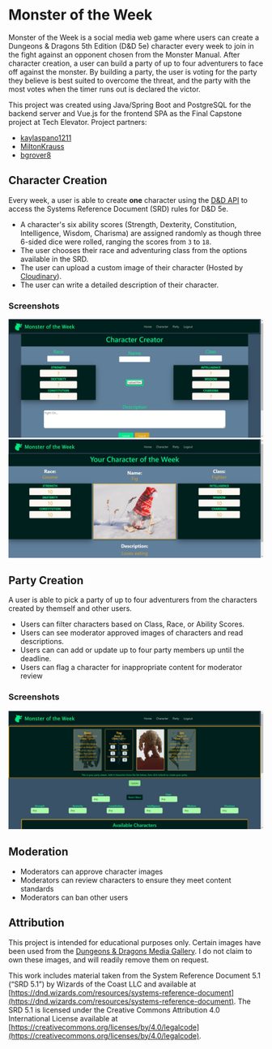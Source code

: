 # Monster of the Week
Monster of the Week is a social media web game where users can create a Dungeons & Dragons 5th Edition (D&D 5e) character every week to join in the fight against an opponent chosen from the Monster Manual. After character creation, a user can build a party of up to four adventurers to face off against the monster. By building a party, the user is voting for the party they believe is best suited to overcome the threat, and the party with the most votes when the timer runs out is declared the victor.

This project was created using Java/Spring Boot and PostgreSQL for the backend server and Vue.js for the frontend SPA as the Final Capstone project at Tech Elevator. 
Project partners: 
- [kaylaspano1211](https://github.com/kaylaspano1211)
- [MiltonKrauss](https://github.com/MiltonKrauss)
- [bgrover8](https://github.com/bgrover8) 

## Character Creation
Every week, a user is able to create **one** character using the [D&D API](https://www.dnd5eapi.co/) to access the Systems Reference Document (SRD) rules for D&D 5e. 
- A character's six ability scores (Strength, Dexterity, Constitution, Intelligence, Wisdom, Charisma) are assigned randomly as though three 6-sided dice were rolled, ranging the scores from `3` to `18`.
- The user chooses their race and adventuring class from the options available in the SRD.
- The user can upload a custom image of their character (Hosted by [Cloudinary](https://cloudinary.com/)).
- The user can write a detailed description of their character.
### Screenshots
![Screenshot of Character Creation page](./Screenshots/Character_creator.jpg)
![Screenshot of Submitted Character page](./Screenshots/Character_details.jpg)

## Party Creation
A user is able to pick a party of up to four adventurers from the characters created by themself and other users.
- Users can filter characters based on Class, Race, or Ability Scores.
- Users can see moderator approved images of characters and read descriptions.
- Users can can add or update up to four party members up until the deadline.
- Users can flag a character for inappropriate content for moderator review
### Screenshots
![Screenshot of the party creation page](./Screenshots/Party_top.jpg)

## Moderation
- Moderators can approve character images
- Moderators can review characters to ensure they meet content standards
- Moderators can ban other users

## Attribution
This project is intended for educational purposes only. Certain images have been used from the [Dungeons & Dragons Media Gallery](https://dnd.wizards.com/media-gallery). I do not claim to own these images, and will readily remove them on request.

This work includes material taken from the System Reference Document 5.1 (“SRD 5.1”) by Wizards of the Coast LLC and available at [https://dnd.wizards.com/resources/systems-reference-document](https://dnd.wizards.com/resources/systems-reference-document). The SRD 5.1 is licensed under the Creative Commons Attribution 4.0 International License available at [https://creativecommons.org/licenses/by/4.0/legalcode](https://creativecommons.org/licenses/by/4.0/legalcode).